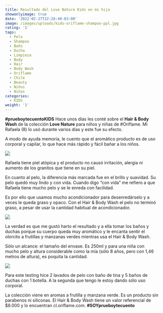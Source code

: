 ```yaml
---
title: Resultado del Love Nature Kids en mi hija
showonlyimage: true
date: '2022-02-27T22:28:40-03:00'
image: /images/uploads/kids-oriflame-shampoo-ppl.jpg
rating: '1'
tags:
  - Pelo
  - Shampoo
  - Baño
  - Ducha
  - Limpieza
  - Body
  - Hair
  - Body Wash
  - Oriflame
  - Chile
  - Beauty
  - Niños
  - Niñas
categories:
  - KIDS
weight: '1'
---
```

**\#prueboytecuentoKIDS** Hace unos días les conté sobre el **Hair & Body Wash** de la colección **Love Nature** para niños y niñas de #Oriflame. Mi Rafaela (8) lo usó durante varios días y este fue su efecto.

<!--more-->

A modo de ayuda memoria, le cuento que el aromático producto es de uso corporal y capilar, lo que hace más rápido y fácil bañar a los niños.



![](/images/uploads/kids-oriflame-shampoo-ppl.jpg)

Rafaela tiene piel atópica y el producto no causó irritación, alergia ni aumento de los granitos que tiene en su piel. 



En cuanto al pelo, la diferencia más marcada fue en el brillo y suavidad. Su pelo quedó muy lindo y con vida. Cuando digo “con vida” me refiero a que Rafaela tiene mucho pelo y se le enreda con facilidad. 



Es por ello que usamos mucho acondicionador para desenredárselo y a veces le queda graso y opaco. Con el Hair & Body Wash el pelo no terminó graso, a pesar de usar la cantidad habitual de acondicionador.



![](/images/uploads/kids-oriflame-shampoo.jpg)

La verdad es que me gustó harto el resultado y a ella tomar los baños y duchas porque su cuerpo queda muy aromático y le encanta sentir el olorcito a frutillas y manzanas verdes mientras usa el Hair & Body Wash.



Sólo un alcance: el tamaño del envase. Es 250ml y para una niña con mucho pelo y altura considerable como la mía (sólo 8 años, pero con 1,46 metros de altura), es poquita la cantidad. 



![](/images/uploads/kids-oriflame-shampoo-espalda.jpg)

Para este testing hice 2 lavados de pelo con baño de tina y 5 baños de duchas con 1 botella. A la segunda que tengo le estoy dando sólo uso corporal.



La colección viene en aromas a frutilla y manzana verde. Es un producto sin parabenos ni siliconas. El Hair & Body Wash tiene un valor referencial de $8.000 y lo encuentran cl.oriflame.com. **\#SOYprueboytecuento**

